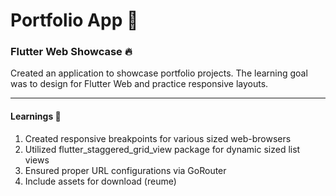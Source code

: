 # Portfolio App 💼

### Flutter Web Showcase 🔥

Created an application to showcase portfolio projects.
The learning goal was to design for Flutter Web and practice responsive layouts.

---

#### Learnings 🎯

1. Created responsive breakpoints for various sized web-browsers
2. Utilized flutter_staggered_grid_view package for dynamic sized list views
3. Ensured proper URL configurations via GoRouter
4. Include assets for download (reume)

